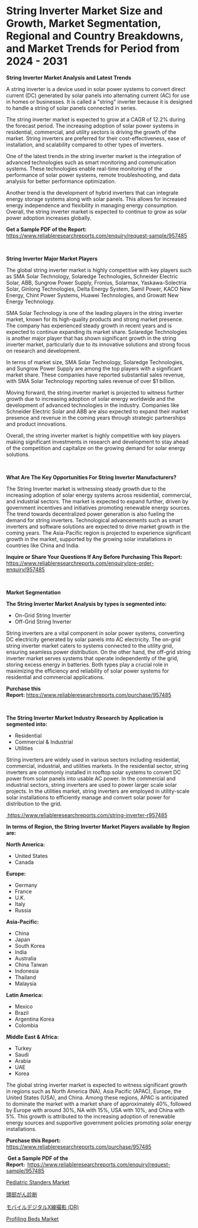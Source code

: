 <p><h1>String Inverter Market Size and Growth, Market Segmentation, Regional and Country Breakdowns, and Market Trends for Period from 2024 -  2031</h1></p><p><strong>String Inverter Market Analysis and Latest Trends</strong></p>
<p><p>A string inverter is a device used in solar power systems to convert direct current (DC) generated by solar panels into alternating current (AC) for use in homes or businesses. It is called a "string" inverter because it is designed to handle a string of solar panels connected in series.</p><p>The string inverter market is expected to grow at a CAGR of 12.2% during the forecast period. The increasing adoption of solar power systems in residential, commercial, and utility sectors is driving the growth of the market. String inverters are preferred for their cost-effectiveness, ease of installation, and scalability compared to other types of inverters.</p><p>One of the latest trends in the string inverter market is the integration of advanced technologies such as smart monitoring and communication systems. These technologies enable real-time monitoring of the performance of solar power systems, remote troubleshooting, and data analysis for better performance optimization.</p><p>Another trend is the development of hybrid inverters that can integrate energy storage systems along with solar panels. This allows for increased energy independence and flexibility in managing energy consumption. Overall, the string inverter market is expected to continue to grow as solar power adoption increases globally.</p></p>
<p><strong>Get a Sample PDF of the Report:&nbsp;</strong> <a href="https://www.reliableresearchreports.com/enquiry/request-sample/957485">https://www.reliableresearchreports.com/enquiry/request-sample/957485</a></p>
<p>&nbsp;</p>
<p><strong>String Inverter Major Market Players</strong></p>
<p><p>The global string inverter market is highly competitive with key players such as SMA Solar Technology, Solaredge Technologies, Schneider Electric Solar, ABB, Sungrow Power Supply, Fronius, Solarmax, Yaskawa-Solectria Solar, Ginlong Technologies, Delta Energy System, Samil Power, KACO New Energy, Chint Power Systems, Huawei Technologies, and Growatt New Energy Technology.</p><p>SMA Solar Technology is one of the leading players in the string inverter market, known for its high-quality products and strong market presence. The company has experienced steady growth in recent years and is expected to continue expanding its market share. Solaredge Technologies is another major player that has shown significant growth in the string inverter market, particularly due to its innovative solutions and strong focus on research and development.</p><p>In terms of market size, SMA Solar Technology, Solaredge Technologies, and Sungrow Power Supply are among the top players with a significant market share. These companies have reported substantial sales revenue, with SMA Solar Technology reporting sales revenue of over $1 billion.</p><p>Moving forward, the string inverter market is projected to witness further growth due to increasing adoption of solar energy worldwide and the development of advanced technologies in the industry. Companies like Schneider Electric Solar and ABB are also expected to expand their market presence and revenue in the coming years through strategic partnerships and product innovations.</p><p>Overall, the string inverter market is highly competitive with key players making significant investments in research and development to stay ahead of the competition and capitalize on the growing demand for solar energy solutions.</p></p>
<p>&nbsp;</p>
<p><strong>What Are The Key Opportunities For String Inverter Manufacturers?</strong></p>
<p><p>The String Inverter market is witnessing steady growth due to the increasing adoption of solar energy systems across residential, commercial, and industrial sectors. The market is expected to expand further, driven by government incentives and initiatives promoting renewable energy sources. The trend towards decentralized power generation is also fueling the demand for string inverters. Technological advancements such as smart inverters and software solutions are expected to drive market growth in the coming years. The Asia-Pacific region is projected to experience significant growth in the market, supported by the growing solar installations in countries like China and India.</p></p>
<p><strong>Inquire or Share Your Questions If Any Before Purchasing This Report:</strong> <a href="https://www.reliableresearchreports.com/enquiry/pre-order-enquiry/957485">https://www.reliableresearchreports.com/enquiry/pre-order-enquiry/957485</a></p>
<p>&nbsp;</p>
<p><strong>Market Segmentation</strong></p>
<p><strong>The String Inverter Market Analysis by types is segmented into:</strong></p>
<p><ul><li>On-Grid String Inverter</li><li>Off-Grid String Inverter</li></ul></p>
<p><p>String inverters are a vital component in solar power systems, converting DC electricity generated by solar panels into AC electricity. The on-grid string inverter market caters to systems connected to the utility grid, ensuring seamless power distribution. On the other hand, the off-grid string inverter market serves systems that operate independently of the grid, storing excess energy in batteries. Both types play a crucial role in maximizing the efficiency and reliability of solar power systems for residential and commercial applications.</p></p>
<p><strong>Purchase this Report:&nbsp;</strong><a href="https://www.reliableresearchreports.com/purchase/957485">https://www.reliableresearchreports.com/purchase/957485</a></p>
<p>&nbsp;</p>
<p><strong>The String Inverter Market Industry Research by Application is segmented into:</strong></p>
<p><ul><li>Residential</li><li>Commercial & Industrial</li><li>Utilities</li></ul></p>
<p><p>String inverters are widely used in various sectors including residential, commercial, industrial, and utilities markets. In the residential sector, string inverters are commonly installed in rooftop solar systems to convert DC power from solar panels into usable AC power. In the commercial and industrial sectors, string inverters are used to power larger scale solar projects. In the utilities market, string inverters are employed in utility-scale solar installations to efficiently manage and convert solar power for distribution to the grid.</p></p>
<p><a href="https://www.reliableresearchreports.com/string-inverter-r957485">&nbsp;https://www.reliableresearchreports.com/string-inverter-r957485</a></p>
<p><strong>In terms of Region, the String Inverter Market Players available by Region are:</strong></p>
<p>
    <p> <strong> North America: </strong>
        <ul>
            <li>United States</li>
            <li>Canada</li>
        </ul>
        </p> 
    <p> <strong> Europe: </strong>
        <ul>
            <li>Germany</li>
            <li>France</li>
            <li>U.K.</li>
            <li>Italy</li>
            <li>Russia</li>
        </ul>
        </p> 
    <p> <strong> Asia-Pacific: </strong>
        <ul>
            <li>China</li>
            <li>Japan</li>
            <li>South Korea</li>
            <li>India</li>
            <li>Australia</li>
            <li>China Taiwan</li>
            <li>Indonesia</li>
            <li>Thailand</li>
            <li>Malaysia</li>
        </ul>
        </p> 
    <p> <strong> Latin America: </strong>
        <ul>
            <li>Mexico</li>
            <li>Brazil</li>
            <li>Argentina Korea</li>
            <li>Colombia</li>
        </ul>
        </p> 
    <p> <strong> Middle East & Africa: </strong>
        <ul>
            <li>Turkey</li>
            <li>Saudi</li>
            <li>Arabia</li>
            <li>UAE</li>
            <li>Korea</li>
        </ul>
    </p>
    </p>
<p><p>The global string inverter market is expected to witness significant growth in regions such as North America (NA), Asia Pacific (APAC), Europe, the United States (USA), and China. Among these regions, APAC is anticipated to dominate the market with a market share of approximately 40%, followed by Europe with around 30%, NA with 15%, USA with 10%, and China with 5%. This growth is attributed to the increasing adoption of renewable energy sources and supportive government policies promoting solar energy installations.</p></p>
<p><strong>Purchase this Report: </strong><a href="https://www.reliableresearchreports.com/purchase/957485">https://www.reliableresearchreports.com/purchase/957485</a></p>
<p>&nbsp;<strong>Get a Sample PDF of the Report:&nbsp;&nbsp;</strong><a href="https://www.reliableresearchreports.com/enquiry/request-sample/957485">https://www.reliableresearchreports.com/enquiry/request-sample/957485</a></p>
<p><strong></strong></p>
<p><p><a href="https://github.com/nusratjahan12006/Market-Research-Report-List-1/blob/main/pediatric-standers-market.md">Pediatric Standers Market</a></p><p><a href="https://github.com/dawson566/Market-Research-Report-List-2/blob/main/8979411173531.md">頭部がん診断</a></p><p><a href="https://github.com/DeonBoer2023/Market-Research-Report-List-2/blob/main/2570846173532.md">モバイルデジタルX線撮影 (DR)</a></p><p><a href="https://github.com/RichRobinson5/Market-Research-Report-List-5/blob/main/profiling-beds-market.md">Profiling Beds Market</a></p></p>